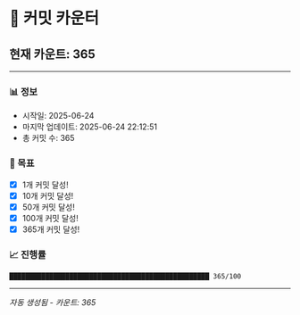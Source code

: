 # 🔢 커밋 카운터

## 현재 카운트: 365

---

### 📊 정보
- 시작일: 2025-06-24
- 마지막 업데이트: 2025-06-24 22:12:51
- 총 커밋 수: 365

### 🎯 목표
- [x] 1개 커밋 달성!
- [x] 10개 커밋 달성!
- [x] 50개 커밋 달성!
- [x] 100개 커밋 달성!
- [x] 365개 커밋 달성!

### 📈 진행률
```
██████████████████████████████████████████████████ 365/100
```

---
*자동 생성됨 - 카운트: 365*
